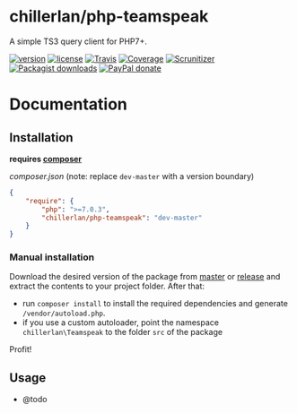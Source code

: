 # chillerlan/php-teamspeak

A simple TS3 query client for PHP7+.

[![version][packagist-badge]][packagist]
[![license][license-badge]][license]
[![Travis][travis-badge]][travis]
[![Coverage][coverage-badge]][coverage]
[![Scrunitizer][scrutinizer-badge]][scrutinizer]
[![Packagist downloads][downloads-badge]][downloads]
[![PayPal donate][donate-badge]][donate]

[packagist-badge]: https://img.shields.io/packagist/v/chillerlan/php-teamspeak.svg?style=flat-square
[packagist]: https://packagist.org/packages/chillerlan/php-teamspeak
[license-badge]: https://img.shields.io/github/license/chillerlan/php-teamspeak.svg?style=flat-square
[license]: https://github.com/chillerlan/php-teamspeak/blob/master/LICENSE.md
[travis-badge]: https://img.shields.io/travis/chillerlan/php-teamspeak.svg?style=flat-square
[travis]: https://travis-ci.org/chillerlan/php-teamspeak
[coverage-badge]: https://img.shields.io/codecov/c/github/chillerlan/php-teamspeak.svg?style=flat-square
[coverage]: https://codecov.io/github/chillerlan/php-teamspeak
[scrutinizer-badge]: https://img.shields.io/scrutinizer/g/chillerlan/php-teamspeak.svg?style=flat-square
[scrutinizer]: https://scrutinizer-ci.com/g/chillerlan/php-teamspeak
[downloads-badge]: https://img.shields.io/packagist/dt/chillerlan/php-teamspeak.svg?style=flat-square
[downloads]: https://packagist.org/packages/chillerlan/php-teamspeak/stats
[donate-badge]: https://img.shields.io/badge/donate-paypal-ff33aa.svg?style=flat-square
[donate]: https://www.paypal.com/cgi-bin/webscr?cmd=_s-xclick&hosted_button_id=WLYUNAT9ZTJZ4

# Documentation
## Installation
**requires [composer](https://getcomposer.org)**

*composer.json* (note: replace `dev-master` with a version boundary)
```json
{
	"require": {
		"php": ">=7.0.3",
		"chillerlan/php-teamspeak": "dev-master"
	}
}
```

### Manual installation
Download the desired version of the package from [master](https://github.com/chillerlan/php-teamspeak/archive/master.zip) or 
[release](https://github.com/chillerlan/php-teamspeak/releases) and extract the contents to your project folder.  After that:
- run `composer install` to install the required dependencies and generate `/vendor/autoload.php`.
- if you use a custom autoloader, point the namespace `chillerlan\Teamspeak` to the folder `src` of the package 

Profit!

## Usage
- @todo
